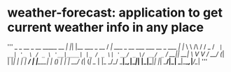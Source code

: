 # weather-forecast: application to get current weather info in any place

'''
                    _   _                     __                               _
__      _____  __ _| |_| |__   ___ _ __      / _| ___  _ __ ___  ___ __ _ ___ | |_
\ \ /\ / / _ \/ _` | __| '_ \ / _ \ '__|____| |_ / _ \| '__/ _ \/ __/ _` / __|| __|
 \ V  V /  __/ (_| | |_| | | |  __/ | |_____|  _| (_) | | |  __/ (_| (_| \__ \| |_
  \_/\_/ \___|\__,_|\__|_| |_|\___|_|       |_|  \___/|_|  \___|\___\__,_|___/\__|
'''
